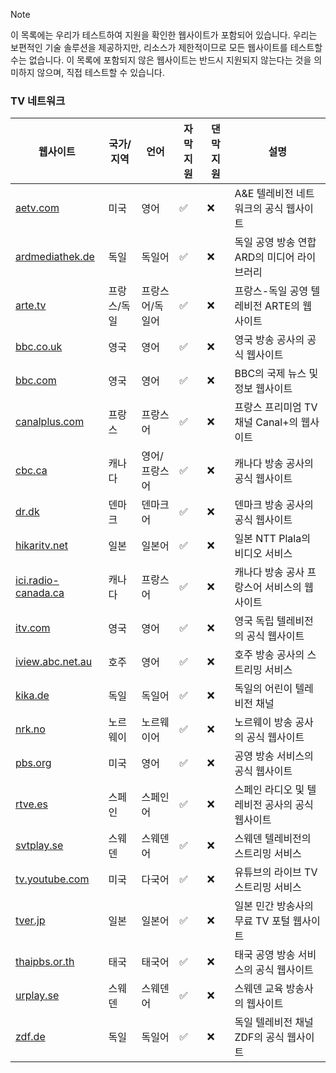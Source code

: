 > [!NOTE]
> 이 목록에는 우리가 테스트하여 지원을 확인한 웹사이트가 포함되어 있습니다. 우리는 보편적인 기술 솔루션을 제공하지만, 리소스가 제한적이므로 모든 웹사이트를 테스트할 수는 없습니다. 이 목록에 포함되지 않은 웹사이트는 반드시 지원되지 않는다는 것을 의미하지 않으며, 직접 테스트할 수 있습니다.

### TV 네트워크

| 웹사이트                                                                      | 국가/지역   | 언어            | 자막 지원 | 댄막 지원 | 설명                                           |
| ----------------------------------------------------------------------------- | ----------- | --------------- | --------- | --------- | ---------------------------------------------- |
| <a href="https://aetv.com" target="_blank">aetv.com</a>                       | 미국        | 영어            | ✅        | ❌        | A&E 텔레비전 네트워크의 공식 웹사이트          |
| <a href="https://ardmediathek.de" target="_blank">ardmediathek.de</a>         | 독일        | 독일어          | ✅        | ❌        | 독일 공영 방송 연합 ARD의 미디어 라이브러리    |
| <a href="https://arte.tv" target="_blank">arte.tv</a>                         | 프랑스/독일 | 프랑스어/독일어 | ✅        | ❌        | 프랑스-독일 공영 텔레비전 ARTE의 웹사이트      |
| <a href="https://bbc.co.uk" target="_blank">bbc.co.uk</a>                     | 영국        | 영어            | ✅        | ❌        | 영국 방송 공사의 공식 웹사이트                 |
| <a href="https://bbc.com" target="_blank">bbc.com</a>                         | 영국        | 영어            | ✅        | ❌        | BBC의 국제 뉴스 및 정보 웹사이트               |
| <a href="https://canalplus.com" target="_blank">canalplus.com</a>             | 프랑스      | 프랑스어        | ✅        | ❌        | 프랑스 프리미엄 TV 채널 Canal+의 웹사이트      |
| <a href="https://cbc.ca" target="_blank">cbc.ca</a>                           | 캐나다      | 영어/프랑스어   | ✅        | ❌        | 캐나다 방송 공사의 공식 웹사이트               |
| <a href="https://dr.dk" target="_blank">dr.dk</a>                             | 덴마크      | 덴마크어        | ✅        | ❌        | 덴마크 방송 공사의 공식 웹사이트               |
| <a href="https://hikaritv.net" target="_blank">hikaritv.net</a>               | 일본        | 일본어          | ✅        | ❌        | 일본 NTT Plala의 비디오 서비스                 |
| <a href="https://ici.radio-canada.ca" target="_blank">ici.radio-canada.ca</a> | 캐나다      | 프랑스어        | ✅        | ❌        | 캐나다 방송 공사 프랑스어 서비스의 웹사이트    |
| <a href="https://itv.com" target="_blank">itv.com</a>                         | 영국        | 영어            | ✅        | ❌        | 영국 독립 텔레비전의 공식 웹사이트             |
| <a href="https://iview.abc.net.au" target="_blank">iview.abc.net.au</a>       | 호주        | 영어            | ✅        | ❌        | 호주 방송 공사의 스트리밍 서비스               |
| <a href="https://kika.de" target="_blank">kika.de</a>                         | 독일        | 독일어          | ✅        | ❌        | 독일의 어린이 텔레비전 채널                    |
| <a href="https://nrk.no" target="_blank">nrk.no</a>                           | 노르웨이    | 노르웨이어      | ✅        | ❌        | 노르웨이 방송 공사의 공식 웹사이트             |
| <a href="https://pbs.org" target="_blank">pbs.org</a>                         | 미국        | 영어            | ✅        | ❌        | 공영 방송 서비스의 공식 웹사이트               |
| <a href="https://rtve.es" target="_blank">rtve.es</a>                         | 스페인      | 스페인어        | ✅        | ❌        | 스페인 라디오 및 텔레비전 공사의 공식 웹사이트 |
| <a href="https://svtplay.se" target="_blank">svtplay.se</a>                   | 스웨덴      | 스웨덴어        | ✅        | ❌        | 스웨덴 텔레비전의 스트리밍 서비스              |
| <a href="https://tv.youtube.com" target="_blank">tv.youtube.com</a>           | 미국        | 다국어          | ✅        | ❌        | 유튜브의 라이브 TV 스트리밍 서비스             |
| <a href="https://tver.jp" target="_blank">tver.jp</a>                         | 일본        | 일본어          | ✅        | ❌        | 일본 민간 방송사의 무료 TV 포털 웹사이트       |
| <a href="https://thaipbs.or.th" target="_blank">thaipbs.or.th</a>             | 태국        | 태국어          | ✅        | ❌        | 태국 공영 방송 서비스의 공식 웹사이트          |
| <a href="https://urplay.se" target="_blank">urplay.se</a>                     | 스웨덴      | 스웨덴어        | ✅        | ❌        | 스웨덴 교육 방송사의 웹사이트                  |
| <a href="https://zdf.de" target="_blank">zdf.de</a>                           | 독일        | 독일어          | ✅        | ❌        | 독일 텔레비전 채널 ZDF의 공식 웹사이트         |

